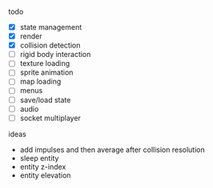 todo
- [x] state management
- [x] render
- [x] collision detection
- [ ] rigid body interaction
- [ ] texture loading
- [ ] sprite animation
- [ ] map loading
- [ ] menus
- [ ] save/load state
- [ ] audio
- [ ] socket multiplayer

ideas
- add impulses and then average after collision resolution
- sleep entity
- entity z-index
- entity elevation